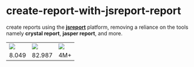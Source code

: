 # create-report-with-jsreport-report

create reports using the <b><a href="https://jsreport.net/">jsreport</a></b> platform, removing a reliance on the tools namely <b>crystal report</b>, <b>jasper report</b>, and more.

<table>
        <tr>
                <td><img src="https://encrypted-tbn0.gstatic.com/images?q=tbn:ANd9GcRduC61cdjoz1NoOtPRA_m4l5lo7FQxZt6hRbXlIbdSRZNzzIAdsQ" /></td>
                <td><img src="http://wfsinc.com/images/wfs/drop-icon-3.png"/></td>
                <td><img src="http://www.iconarchive.com/download/i86042/graphicloads/100-flat-2/cloud.ico" /></td>
        </tr>
        <tr>
                <td>8.049</td>
                <td>82.987</td>
                <td>4M+</td>
        </tr>
</table>
        </table>
